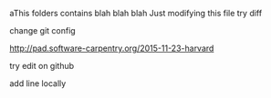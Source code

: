 aThis folders contains blah blah blah
Just modifying this file
try diff

change git config

http://pad.software-carpentry.org/2015-11-23-harvard

try edit on github

add line locally
